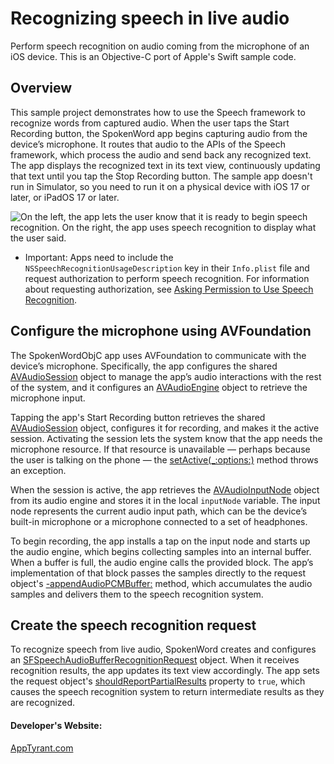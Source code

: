 # Recognizing speech in live audio

Perform speech recognition on audio coming from the microphone of an iOS device. This is an Objective-C port of Apple's Swift sample code.

## Overview

This sample project demonstrates how to use the Speech framework to recognize words from captured audio. When the user taps the Start Recording button, the SpokenWord app begins capturing audio from the device’s microphone. It routes that audio to the APIs of the Speech framework, which process the audio and send back any recognized text. The app displays the recognized text in its text view, continuously updating that text until you tap the Stop Recording button. The sample app doesn't run in Simulator, so you need to run it on a physical device with iOS 17 or later, or iPadOS 17 or later.

![On the left, the app lets the user know that it is ready to begin speech recognition. On the right, the app uses speech recognition to display what the user said.](Documentation/sample-screens_2x.png) 


- Important: Apps need to include the `NSSpeechRecognitionUsageDescription` key in their `Info.plist` file and request authorization to perform speech recognition. For information about requesting authorization, see [Asking Permission to Use Speech Recognition](https://developer.apple.com/documentation/speech/asking_permission_to_use_speech_recognition). 

## Configure the microphone using AVFoundation

The SpokenWordObjC app uses AVFoundation to communicate with the device’s microphone. Specifically, the app configures the shared [AVAudioSession](https://developer.apple.com/documentation/avfaudio/avaudiosession) object to manage the app’s audio interactions with the rest of the system, and it configures an [AVAudioEngine](https://developer.apple.com/documentation/avfaudio/avaudioengine) object to retrieve the microphone input.

Tapping the app's Start Recording button retrieves the shared [AVAudioSession](https://developer.apple.com/documentation/avfaudio/avaudiosession) object, configures it for recording, and makes it the active session. Activating the session lets the system know that the app needs the microphone resource. If that resource is unavailable — perhaps because the user is talking on the phone — the [setActive(_:options:)](https://developer.apple.com/documentation/avfaudio/avaudiosession/1616627-setactive) method throws an exception. 

When the session is active, the app retrieves the [AVAudioInputNode](https://developer.apple.com/documentation/avfaudio/avaudioinputnode) object from its audio engine and stores it in the local `inputNode` variable. The input node represents the current audio input path, which can be the device’s built-in microphone or a microphone connected to a set of headphones. 

To begin recording, the app installs a tap on the input node and starts up the audio engine, which begins collecting samples into an internal buffer. When a buffer is full, the audio engine calls the provided block. The app’s implementation of that block passes the samples directly to the request object's [-appendAudioPCMBuffer:](https://developer.apple.com/documentation/speech/sfspeechaudiobufferrecognitionrequest/1649389-appendaudiopcmbuffer?language=objc) method, which accumulates the audio samples and delivers them to the speech recognition system. 

## Create the speech recognition request

To recognize speech from live audio, SpokenWord creates and configures an [SFSpeechAudioBufferRecognitionRequest](https://developer.apple.com/documentation/speech/sfspeechaudiobufferrecognitionrequest) object. When it receives recognition results, the app updates its text view accordingly. The app sets the request object's [shouldReportPartialResults](https://developer.apple.com/documentation/speech/sfspeechrecognitionrequest/1649392-shouldreportpartialresults) property to `true`, which causes the speech recognition system to return intermediate results as they are recognized. 

#### Developer's Website:
[AppTyrant.com](https://AppTyrant.com)
